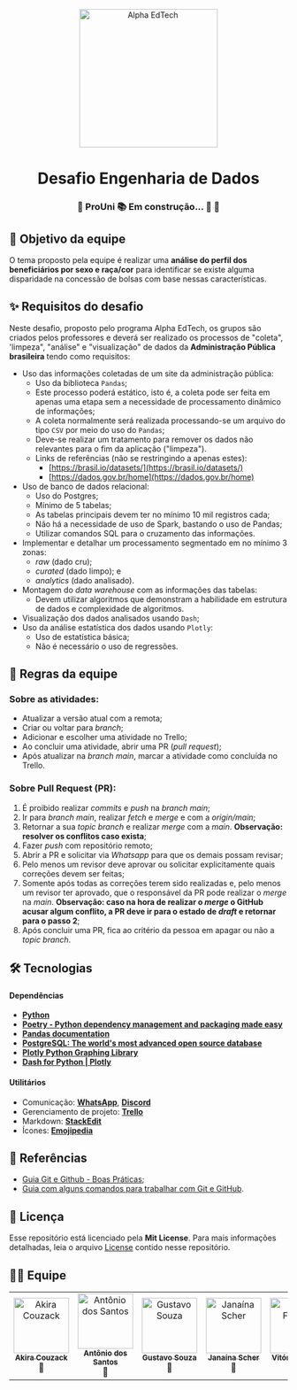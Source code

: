 <div  align="center">
	<a  href="https://www.alphaedtech.org.br/">
	<img  src="https://user-images.githubusercontent.com/79182711/187928980-1c1c834c-d92c-4565-b7b6-9cf5b644873e.png"  alt="Alpha EdTech"  title="Alpha EdTech"  width="250" />
	</a>
	<h1>
		Desafio Engenharia de Dados
	</h1>
	<h3>
		🚧 ProUni 📚 Em construção... 🚀 🚧
   </h3>
</div>

## 🧐 Objetivo da equipe

O tema proposto pela equipe é realizar uma **análise do perfil dos beneficiários por sexo e raça/cor** para identificar se existe alguma disparidade na concessão de bolsas com base nessas características.

## ✨ Requisitos do desafio

Neste desafio, proposto pelo programa Alpha EdTech, os grupos são criados pelos professores e deverá ser realizado os processos de "coleta", 'limpeza", "análise" e "visualização" de dados da **Administração Pública brasileira** tendo como requisitos:

-   Uso das informações coletadas de um site da administração pública:
    -   Uso da biblioteca `Pandas`;
    -   Este processo poderá estático, isto é, a coleta pode ser feita em apenas uma etapa sem a necessidade de processamento dinâmico de informações;
    -   A coleta normalmente será realizada processando-se um arquivo do tipo `CSV` por meio do uso do `Pandas`;
    -   Deve-se realizar um tratamento para remover os dados não relevantes para o fim da aplicação ("limpeza").
    -   Links de referências (não se restringindo a apenas estes):
        -   [https://brasil.io/datasets/](https://brasil.io/datasets/)
        -   [https://dados.gov.br/home](https://dados.gov.br/home)
-   Uso de banco de dados relacional:
    -   Uso do Postgres;
    -   Mínimo de 5 tabelas;
    -   As tabelas principais devem ter no mínimo 10 mil registros cada;
    -   Não há a necessidade de uso de Spark, bastando o uso de Pandas;
    -   Utilizar comandos SQL para o cruzamento das informações.
-   Implementar e detalhar um processamento segmentado em no mínimo 3 zonas:
    -   _raw_ (dado cru);
    -   _curated_ (dado limpo); e
    -   _analytics_ (dado analisado).
-   Montagem do _data warehouse_ com as informações das tabelas:
    -   Devem utilizar algoritmos que demonstram a habilidade em estrutura de dados e complexidade de algoritmos.
-   Visualização dos dados analisados usando `Dash`;
-   Uso da análise estatística dos dados usando `Plotly`:
    -   Uso de estatística básica;
    -   Não é necessário o uso de regressões.

## 📌 Regras da equipe

### Sobre as atividades:

-   Atualizar a versão atual com a remota;
-   Criar ou voltar para _branch_;
-   Adicionar e escolher uma atividade no Trello;
-   Ao concluir uma atividade, abrir uma PR (_pull request_);
-   Após atualizar na _branch main_, marcar a atividade como concluída no Trello.

### Sobre Pull Request (PR):

1. É proibido realizar _commits_ e _push_ na _branch main_;
2. Ir para _branch main_, realizar _fetch_ e _merge_ e com a _origin/main_;
3. Retornar a sua _topic branch_ e realizar _merge_ com a _main_. **Observação: resolver os conflitos caso exista**;
4. Fazer _push_ com repositório remoto;
5. Abrir a PR e solicitar via _Whatsapp_ para que os demais possam revisar;
6. Pelo menos um revisor deve aprovar ou solicitar explicitamente quais correções devem ser feitas;
7. Somente após todas as correções terem sido realizadas e, pelo menos um revisor ter aprovado, que o responsável da PR pode realizar o _merge_ na _main_.
   **Observação: caso na hora de realizar o _merge_ o GitHub acusar algum conflito, a PR deve ir para o estado de _draft_ e retornar para o passo 2**;
8. Após concluir uma PR, fica ao critério da pessoa em apagar ou não a _topic branch_.

## 🛠 Tecnologias

#### **Dependências**

-   **[Python](https://docs.python.org/pt-br/3/tutorial/index.html)**
-   **[Poetry - Python dependency management and packaging made easy](https://python-poetry.org/)**
-   **[Pandas documentation](https://pandas.pydata.org/pandas-docs/stable/index.html)**
-   **[PostgreSQL: The world's most advanced open source database](https://www.postgresql.org/)**
-   **[Plotly Python Graphing Library](https://plotly.com/python/)**
-   **[Dash for Python | Plotly](https://dash.plotly.com/tutorial)**

#### **Utilitários**

-   Comunicação: **[WhatsApp](https://www.whatsapp.com/?lang=pt_br)**, **[Discord](https://discord.com/)**
-   Gerenciamento de projeto: **[Trello](https://trello.com/pt-BR)**
-   Markdown: **[StackEdit](https://stackedit.io/)**
-   Ícones: **[Emojipedia](https://emojipedia.org/)**

## 🔗 Referências

-   [Guia Git e Github - Boas Práticas](https://diegocoliveira.github.io/equipe10-dev-html/index.html);
-   [Guia com alguns comandos para trabalhar com Git e GitHub](https://github.com/janascher/guia-git-github).

## 📝 Licença

Esse repositório está licenciado pela **Mit License**. Para mais informações detalhadas, leia o arquivo [License](https://github.com/janascher/desafio-python-firevision/blob/main/LICENSE) contido nesse repositório.

## 👨‍💻 Equipe

<table align="center">
	<tr>
		<td align="center">
			<a href="https://github.com/akirack"><img src="https://avatars.githubusercontent.com/u/20827995?v=4" width="100px;" alt="Akira Couzack"/><br /><sub><b>Akira Couzack</b></sub></a><br />🚀<br />
		</td>
		<td align="center">
			<a href="https://github.com/antoniofco22"><img src="https://avatars.githubusercontent.com/u/103600179?v=4" width="100px;" alt="Antônio dos Santos"/><br /><sub><b>Antônio dos Santos</b></sub></a><br />🚀<br />
        </td>
		<td align="center">
			<a href="https://github.com/gusTasouza2702"><img src="https://avatars.githubusercontent.com/u/95702978?v=4" width="100px;" alt="Gustavo Souza"/><br /><sub><b>Gustavo Souza</b></sub></a><br />🚀<br />
		</td>
        <td align="center">
                <a href="https://github.com/janascher"><img src="https://avatars.githubusercontent.com/u/79182711?v=4" width="100px;" alt="Janaína Scher"/><br /><sub><b>Janaína Scher</b></sub></a><br />🚀<br />	
        </td>
	    <td align="center">
			<a href="https://github.com/vtfeitosa"><img src="https://avatars.githubusercontent.com/u/101072392?v=4" width="100px;" alt="Vitória Feitosa"/><br /><sub><b>Vitória Feitosa</b></sub></a><br />🚀<br />
		</td>				
	</tr>
</table>
